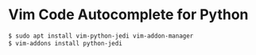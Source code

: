 # Vim Code Autocomplete for Python

```bash
$ sudo apt install vim-python-jedi vim-addon-manager
$ vim-addons install python-jedi
```